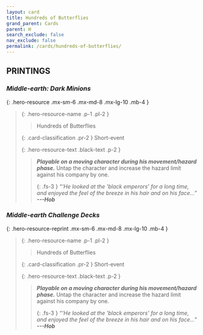 ```yaml
---
layout: card
title: Hundreds of Butterflies
grand_parent: Cards
parent: H
search_exclude: false
nav_exclude: false
permalink: /cards/hundreds-of-butterflies/
---
```


## PRINTINGS


### _Middle-earth: Dark Minions_

{: .hero-resource .mx-sm-6 .mx-md-8 .mx-lg-10 .mb-4 }
> {: .hero-resource-name .p-1 .pl-2 }
> > <div class="card-mp"></div>
> > <div class="card-name">Hundreds of Butterflies</div>
>
> {: .card-classification .pr-2 }
> Short-event
>
> {: .hero-resource-text .black-text .p-2 }
> > ***Playable on a moving character during his movement/hazard phase.*** Untap the character and increase the hazard limit against his company by one. 
> > 
> > {: .fs-3 } 
> > _“‘He looked at the 'black emperors' for a long time, and enjoyed the feel of the breeze in his hair and on his face...”_ ***---&#65279;Hob*** 
> 

### _Middle-earth Challenge Decks_

{: .hero-resource-reprint .mx-sm-6 .mx-md-8 .mx-lg-10 .mb-4 }
> {: .hero-resource-name .p-1 .pl-2 }
> > <div class="card-mp"></div>
> > <div class="card-name">Hundreds of Butterflies</div>
>
> {: .card-classification .pr-2 }
> Short-event
>
> {: .hero-resource-text .black-text .p-2 }
> > ***Playable on a moving character during his movement/hazard phase.*** Untap the character and increase the hazard limit against his company by one. 
> > 
> > {: .fs-3 } 
> > _“‘He looked at the 'black emperors' for a long time, and enjoyed the feel of the breeze in his hair and on his face...”_ ***---&#65279;Hob*** 
> 

